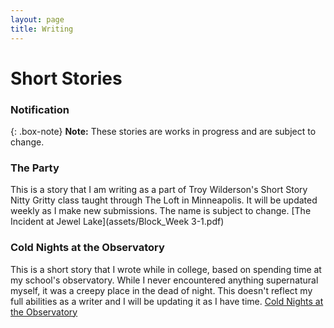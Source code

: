 ```yaml
---
layout: page
title: Writing
---
```

# Short Stories

### Notification

{: .box-note}
**Note:** These stories are works in progress and are subject to change.

### The Party
This is a story that I am writing as a part of Troy Wilderson's Short Story Nitty Gritty class taught through The Loft in Minneapolis. It will be updated weekly as I make new submissions. The name is subject to change.
[The Incident at Jewel Lake](assets/Block_Week 3-1.pdf)


### Cold Nights at the Observatory
This is a short story that I wrote while in college, based on spending time at my school's observatory. While I never encountered anything supernatural myself, it was a creepy place in the dead of night.
This doesn't reflect my full abilities as a writer and I will be updating it as I have time.
[Cold Nights at the Observatory](assets/ColdNight.pdf)

